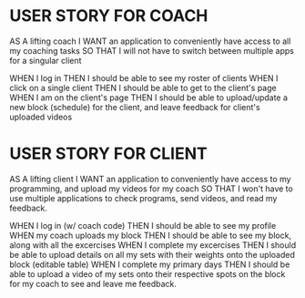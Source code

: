 # USER STORY FOR COACH
AS A lifting coach
I WANT an application to conveniently have access to all my coaching tasks
SO THAT I will not have to switch between multiple apps for a singular client

WHEN I log in
THEN I should be able to see my roster of clients
WHEN I click on a single client
THEN I should be able to get to the client's page
WHEN I am on the client's page
THEN I should be able to upload/update a new block (schedule) for the client, and leave feedback for client's uploaded videos



# USER STORY FOR CLIENT
AS A lifting client
I WANT an application to conveniently have access to my programming, and upload my videos for my coach
SO THAT I won't have to use multiple applications to check programs, send videos, and read my feedback.

WHEN I log in (w/ coach code)
THEN I should be able to see my profile
WHEN my coach uploads my block
THEN I should be able to see my block, along with all the excercises
WHEN I complete my excercises
THEN I should be able to upload details on all my sets with their weights onto the uploaded block (editable table)
WHEN I complete my primary days
THEN I should be able to upload a video of my sets onto their respective spots on the block for my coach to see and leave me feedback.
